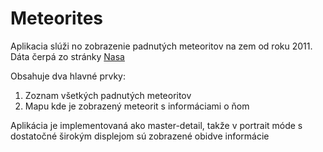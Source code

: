 # Meteorites

Aplikacia slúži no zobrazenie padnutých meteoritov na zem od roku 2011. 
Dáta čerpá zo stránky [Nasa](https://data.nasa.gov/view/ak9y-cwf9ä)

Obsahuje dva hlavné prvky:

1. Zoznam všetkých padnutých meteoritov
2. Mapu kde je zobrazený meteorit s informáciami o ňom

Aplikácia je implementovaná ako master-detail, 
takže v portrait móde s dostatočné širokým displejom sú zobrazené obidve informácie
